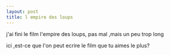 ```yaml
---
layout: post
title: l empire des loups
---
```


j'ai  fini  le  film  l'empire  des  loups,  pas  mal  ,mais  un  peu  trop  long

ici  ,est-ce que  l'on peut  ecrire  le   film  que  tu  aimes  le   plus?
